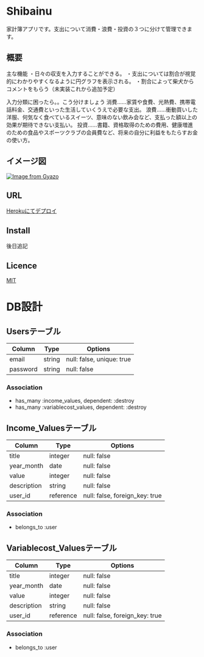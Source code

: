 Shibainu
====
家計簿アプリです。支出について消費・浪費・投資の３つに分けて管理できます。



## 概要
主な機能
・日々の収支を入力することができる。
・支出については割合が視覚的にわかりやすくなるように円グラフを表示される。
・割合によって柴犬からコメントをもらう（未実装これから追加予定）

入力分類に困ったら。。こう分けましょう
消費……家賃や食費、光熱費、携帯電話料金、交通費といった生活していくうえで必要な支出。
浪費……衝動買いした洋服、何気なく食べているスイーツ、意味のない飲み会など、支払った額以上の効果が期待できない支払い。
投資……書籍、資格取得のための費用、健康増進のための食品やスポーツクラブの会員費など、将来の自分に利益をもたらすお金の使い方。



## イメージ図
[![Image from Gyazo](https://i.gyazo.com/8ed1bc5ac83193967b123db4df66f8d8.png)](https://gyazo.com/8ed1bc5ac83193967b123db4df66f8d8)

## URL
[Herokuにてデプロイ](https://shibainusyoroto.herokuapp.com/)


## Install
後日追記

## Licence

[MIT](https://github.com/tcnksm/tool/blob/master/LICENCE)



# DB設計

## Usersテーブル

|Column|Type|Options|
|------|----|-------|
|email|string|null: false, unique: true|
|password|string|null: false|

### Association
- has_many :income_values, dependent: :destroy
- has_many :variablecost_values, dependent: :destroy

## Income_Valuesテーブル

|Column|Type|Options|
|------|----|-------|
|title|integer|null: false|
|year_month|date|null: false|
|value|integer|null: false|
|description|string|null: false|
|user_id|reference|null: false, foreign_key: true|


### Association
- belongs_to :user

## Variablecost_Valuesテーブル

|Column|Type|Options|
|------|----|-------|
|title|integer|null: false|
|year_month|date|null: false|
|value|integer|null: false|
|description|string|null: false|
|user_id|reference|null: false, foreign_key: true|


### Association
- belongs_to :user